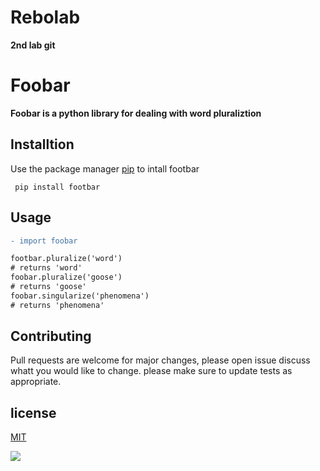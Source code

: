 # Rebolab
**2nd lab git**
# Foobar
**Foobar is a python library for dealing with word pluraliztion**
## Installtion
Use the package manager [pip](https://pip.com) to intall footbar
```
 pip install footbar
```
## Usage
```diff
- import foobar

footbar.pluralize('word') 
# returns 'word'
foobar.pluralize('goose')
# returns 'goose'
foobar.singularize('phenomena')
# returns 'phenomena'
```
## Contributing
Pull requests are welcome for major changes, please open issue discuss whatt you would like to change.
please make sure to update tests as appropriate.

 

## license
[MIT](www.mit.com)

![](https://commonmark.org/help/images/favicon.png)
